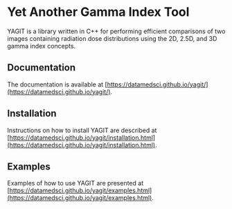 # Yet Another Gamma Index Tool

YAGIT is a library written in C++ for performing efficient comparisons of two images
containing radiation dose distributions using the 2D, 2.5D, and 3D gamma index concepts.

## Documentation

The documentation is available at
[https://datamedsci.github.io/yagit/](https://datamedsci.github.io/yagit/).

## Installation

Instructions on how to install YAGIT are described at
[https://datamedsci.github.io/yagit/installation.html](https://datamedsci.github.io/yagit/installation.html).

## Examples

Examples of how to use YAGIT are presented at
[https://datamedsci.github.io/yagit/examples.html](https://datamedsci.github.io/yagit/examples.html).
